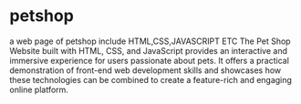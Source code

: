 # petshop
a web page of petshop include HTML,CSS,JAVASCRIPT ETC
The Pet Shop Website built with HTML, CSS, and JavaScript provides an interactive and immersive experience for users passionate about pets. It offers a practical demonstration of front-end web development skills and showcases how these technologies can be combined to create a feature-rich and engaging online platform.
